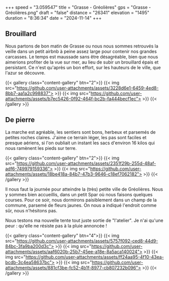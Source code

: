 +++
speed = "3.059547"
title = "Grasse - Gréolières"
gps = "Grasse - Gréolières.png"
draft = "false"
distance = "26341"
elevation = "1495"
duration = "8:36:34"
date = "2024-11-14"
+++


## Brouillard

Nous partons de bon matin de Grasse ou nous nous sommes retrouvés la veille dans un petit airbnb à peine assez large pour contenir nos grandes carcasses.
Le temps est maussade sans être désagréable, bien que nous aimerions profiter de la vue sur mer, au lieu de subir un brouillard épais et persistant.
Ce n'est qu'après un bon effort, sur les hauteurs de le ville, que l'azur se découvre.

{{< gallery class="content-gallery" btn="2">}}
{{< img src="https://github.com/user-attachments/assets/3228d6e1-6459-4ed8-8bb7-aa1a2c998837"> >}}
{{< img src="https://github.com/user-attachments/assets/b7ec5426-0f92-464f-bc2b-fa444becf1ec"> >}}
{{< /gallery >}}


## De pierre
La marche est agréable, les sentiers sont bons, herbeux et parsemés de petites roches claires. J'aime ce terrain léger, les pas sont faciles et presque aériens, si l'on oubliait un instant les sacs d'environ 16 kilos qui nous ramènent les pieds sur terre.

{{< gallery class="content-gallery" btn="2">}}
{{< img src="https://github.com/user-attachments/assets/2351f29b-255d-48af-adf6-749979159336"> >}}
{{< img src="https://github.com/user-attachments/assets/18be418a-84b7-47b3-9646-c18ef7062182"> >}}
{{< /gallery >}}


Il nous faut la journée pour atteindre la (très) petite ville de Gréolières. Nous y sommes bien accueillis, dans un petit Spar où nous faisons quelques courses. Pour ce soir, nous dormirons paisiblement dans un champ de la commune, parsemé de fleurs jaunes. On nous a indiqué l'endroit comme sûr, nous n'hésitons pas.

Nous testons ma nouvelle tente tout juste sortie de "l'atelier". Je n'ai qu'une peur : qu'elle ne résiste pas à la pluie annoncée !

{{< gallery class="content-gallery" btn="4">}}
{{< img src="https://github.com/user-attachments/assets/5757f092-ced8-44d9-84bc-3fa9ba200d3c"> >}}
{{< img src="https://github.com/user-attachments/assets/aaf6020b-25b7-45ee-a18e-8a5aca140024"> >}}
{{< img src="https://github.com/user-attachments/assets/ff24aa95-4f10-43ea-bcdb-3c4ea58637bc"> >}}
{{< img src="https://github.com/user-attachments/assets/881cf3be-fc52-4b1f-8977-cb807232b096"> >}}
{{< /gallery >}}


